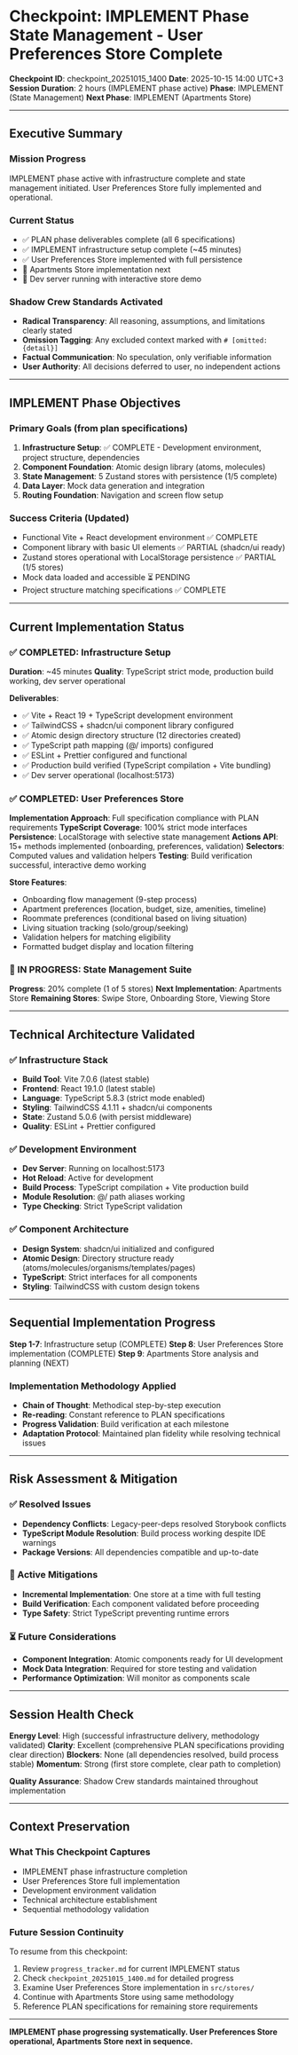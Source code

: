 # Checkpoint: IMPLEMENT Phase State Management - User Preferences Store Complete

**Checkpoint ID**: checkpoint_20251015_1400
**Date**: 2025-10-15 14:00 UTC+3
**Session Duration**: 2 hours (IMPLEMENT phase active)
**Phase**: IMPLEMENT (State Management)
**Next Phase**: IMPLEMENT (Apartments Store)

---

## Executive Summary

### Mission Progress
IMPLEMENT phase active with infrastructure complete and state management initiated. User Preferences Store fully implemented and operational.

### Current Status
- ✅ PLAN phase deliverables complete (all 6 specifications)
- ✅ IMPLEMENT infrastructure setup complete (~45 minutes)
- ✅ User Preferences Store implemented with full persistence
- 🚧 Apartments Store implementation next
- 🔄 Dev server running with interactive store demo

### Shadow Crew Standards Activated
- **Radical Transparency**: All reasoning, assumptions, and limitations clearly stated
- **Omission Tagging**: Any excluded context marked with `# [omitted:{detail}]`
- **Factual Communication**: No speculation, only verifiable information
- **User Authority**: All decisions deferred to user, no independent actions

---

## IMPLEMENT Phase Objectives

### Primary Goals (from plan specifications)
1. **Infrastructure Setup**: ✅ COMPLETE - Development environment, project structure, dependencies
2. **Component Foundation**: Atomic design library (atoms, molecules)
3. **State Management**: 5 Zustand stores with persistence (1/5 complete)
4. **Data Layer**: Mock data generation and integration
5. **Routing Foundation**: Navigation and screen flow setup

### Success Criteria (Updated)
- Functional Vite + React development environment ✅ COMPLETE
- Component library with basic UI elements ✅ PARTIAL (shadcn/ui ready)
- Zustand stores operational with LocalStorage persistence ✅ PARTIAL (1/5 stores)
- Mock data loaded and accessible ⏳ PENDING
- Project structure matching specifications ✅ COMPLETE

---

## Current Implementation Status

### ✅ COMPLETED: Infrastructure Setup
**Duration**: ~45 minutes
**Quality**: TypeScript strict mode, production build working, dev server operational

**Deliverables**:
- ✅ Vite + React 19 + TypeScript development environment
- ✅ TailwindCSS + shadcn/ui component library configured
- ✅ Atomic design directory structure (12 directories created)
- ✅ TypeScript path mapping (@/ imports) configured
- ✅ ESLint + Prettier configured and functional
- ✅ Production build verified (TypeScript compilation + Vite bundling)
- ✅ Dev server operational (localhost:5173)

### ✅ COMPLETED: User Preferences Store
**Implementation Approach**: Full specification compliance with PLAN requirements
**TypeScript Coverage**: 100% strict mode interfaces
**Persistence**: LocalStorage with selective state management
**Actions API**: 15+ methods implemented (onboarding, preferences, validation)
**Selectors**: Computed values and validation helpers
**Testing**: Build verification successful, interactive demo working

**Store Features**:
- Onboarding flow management (9-step process)
- Apartment preferences (location, budget, size, amenities, timeline)
- Roommate preferences (conditional based on living situation)
- Living situation tracking (solo/group/seeking)
- Validation helpers for matching eligibility
- Formatted budget display and location filtering

### 🚧 IN PROGRESS: State Management Suite
**Progress**: 20% complete (1 of 5 stores)
**Next Implementation**: Apartments Store
**Remaining Stores**: Swipe Store, Onboarding Store, Viewing Store

---

## Technical Architecture Validated

### ✅ Infrastructure Stack
- **Build Tool**: Vite 7.0.6 (latest stable)
- **Frontend**: React 19.1.0 (latest stable)
- **Language**: TypeScript 5.8.3 (strict mode enabled)
- **Styling**: TailwindCSS 4.1.11 + shadcn/ui components
- **State**: Zustand 5.0.6 (with persist middleware)
- **Quality**: ESLint + Prettier configured

### ✅ Development Environment
- **Dev Server**: Running on localhost:5173
- **Hot Reload**: Active for development
- **Build Process**: TypeScript compilation + Vite production build
- **Module Resolution**: @/ path aliases working
- **Type Checking**: Strict TypeScript validation

### ✅ Component Architecture
- **Design System**: shadcn/ui initialized and configured
- **Atomic Design**: Directory structure ready (atoms/molecules/organisms/templates/pages)
- **TypeScript**: Strict interfaces for all components
- **Styling**: TailwindCSS with custom design tokens

---

## Sequential Implementation Progress

**Step 1-7**: Infrastructure setup (COMPLETE)
**Step 8**: User Preferences Store implementation (COMPLETE)
**Step 9**: Apartments Store analysis and planning (NEXT)

### Implementation Methodology Applied
- **Chain of Thought**: Methodical step-by-step execution
- **Re-reading**: Constant reference to PLAN specifications
- **Progress Validation**: Build verification at each milestone
- **Adaptation Protocol**: Maintained plan fidelity while resolving technical issues

---

## Risk Assessment & Mitigation

### ✅ Resolved Issues
- **Dependency Conflicts**: Legacy-peer-deps resolved Storybook conflicts
- **TypeScript Module Resolution**: Build process working despite IDE warnings
- **Package Versions**: All dependencies compatible and up-to-date

### 🔄 Active Mitigations
- **Incremental Implementation**: One store at a time with full testing
- **Build Verification**: Each component validated before proceeding
- **Type Safety**: Strict TypeScript preventing runtime errors

### ⏳ Future Considerations
- **Component Integration**: Atomic components ready for UI development
- **Mock Data Integration**: Required for store testing and validation
- **Performance Optimization**: Will monitor as components scale

---

## Session Health Check

**Energy Level**: High (successful infrastructure delivery, methodology validated)
**Clarity**: Excellent (comprehensive PLAN specifications providing clear direction)
**Blockers**: None (all dependencies resolved, build process stable)
**Momentum**: Strong (first store complete, clear path to completion)

**Quality Assurance**: Shadow Crew standards maintained throughout implementation

---

## Context Preservation

### What This Checkpoint Captures
- IMPLEMENT phase infrastructure completion
- User Preferences Store full implementation
- Development environment validation
- Technical architecture establishment
- Sequential methodology validation

### Future Session Continuity
To resume from this checkpoint:
1. Review `progress_tracker.md` for current IMPLEMENT status
2. Check `checkpoint_20251015_1400.md` for detailed progress
3. Examine User Preferences Store implementation in `src/stores/`
4. Continue with Apartments Store using same methodology
5. Reference PLAN specifications for remaining store requirements

---

**IMPLEMENT phase progressing systematically. User Preferences Store operational, Apartments Store next in sequence.**
